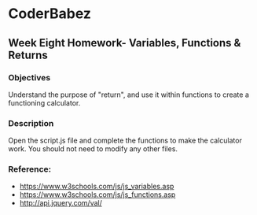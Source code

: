 # CoderBabez

##  Week Eight Homework- Variables, Functions & Returns

### Objectives
Understand the purpose of "return", and use it within functions to create a functioning calculator.

### Description
Open the script.js file and complete the functions to make the calculator work. You should not need to modify any other files.

### Reference:

* https://www.w3schools.com/js/js_variables.asp
* https://www.w3schools.com/js/js_functions.asp
* http://api.jquery.com/val/
